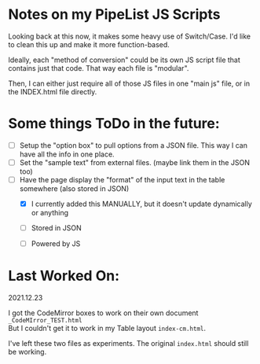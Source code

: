 # Notes on my PipeList JS Scripts
Looking back at this now, it makes some heavy use of Switch/Case. I'd like to clean this up and make it more function-based.

Ideally, each "method of conversion" could be its own JS script file that contains just that code. That way each file is "modular".

Then, I can either just require all of those JS files in one "main js" file, or in the INDEX.html file directly.

# Some things ToDo in the future:
- [ ] Setup the "option box" to pull options from a JSON file. This way I can have all the info in one place.
- [ ] Set the "sample text" from external files. (maybe link them in the JSON too)
- [ ] Have the page display the "format" of the input text in the table somewhere (also stored in JSON)
  - [x] I currently added this MANUALLY, but it doesn't update dynamically or anything
  - [ ] Stored in JSON
  - [ ] Powered by JS


# Last Worked On:
2021.12.23

I got the CodeMirror boxes to work on their own document `_CodeMIrror_TEST.html`  
But I couldn't get it to work in my Table layout `index-cm.html`.

I've left these two files as experiments. The original `index.html` should still be working.